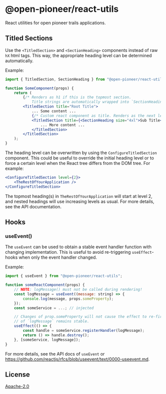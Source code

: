 # @open-pioneer/react-utils

React utilities for open pioneer trails applications.

## Titled Sections

Use the `<TitledSection>` and `<SectionHeading>` components instead of raw `hX` html tags.
This way, the appropriate heading level can be determined automatically.

Example:

```jsx
import { TitledSection, SectionHeading } from "@open-pioneer/react-utils";

function SomeComponent(props) {
    return (
        {/* Renders as h1 if this is the topmost section.
            Title strings are automatically wrapped into `SectionHeading`. */}
        <TitledSection title="Root Title">
            ... Some content ...
            {/* Custom react component as title. Renders as the next level (h2). */}
            <TitledSection title={<SectionHeading size="4xl">Sub Title</SectionHeading>}>
                ... More content ...
            </TitledSection>
        </TitledSection>
    );
}
```

The heading level can be overwritten by using the `ConfigureTitledSection` component.
This could be useful to override the initial heading level or to force a certain level when the React tree differs from the DOM tree. For example:

```jsx
<ConfigureTitledSection level={2}>
    <TheRestOfYourApplication />
</ConfigureTitledSection>
```

The topmost heading(s) in `TheRestOfYourApplication` will start at level 2, and nested headings will use increasing levels as usual.
For more details, see the API documentation.

## Hooks

### useEvent()

The `useEvent` can be used to obtain a stable event handler function with changing implementation.
This is useful to avoid re-triggering `useEffect`-hooks when only the event handler changed.

Example:

```jsx
import { useEvent } from "@open-pioneer/react-utils";

function someReactComponent(props) {
    // NOTE: logMessage() must not be called during rendering!
    const logMessage = useEvent((message: string) => {
        console.log(message, props.someProperty);
    });
    const someService = ...; // injected

    // Changes of prop.someProperty will not cause the effect to re-fire, because the function identity
    // of `logMessage` remains stable.
    useEffect(() => {
        const handle = someService.registerHandler(logMessage);
        return () => handle.destroy();
    }, [someService, logMessage]);
}
```

For more details, see the API docs of `useEvent` or <https://github.com/reactjs/rfcs/blob/useevent/text/0000-useevent.md>.

## License

[Apache-2.0](https://www.apache.org/licenses/LICENSE-2.0)
